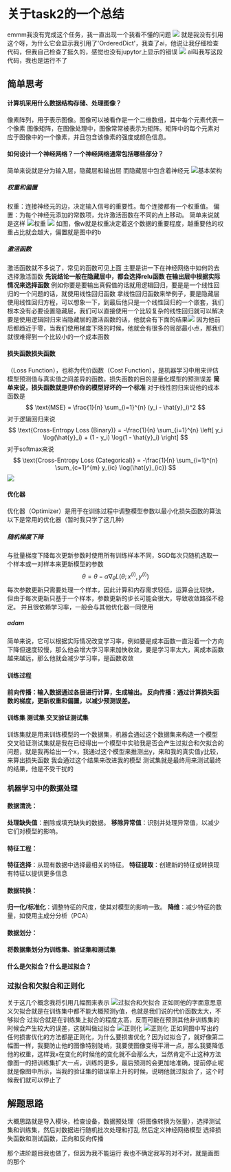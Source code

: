 # 关于task2的一个总结
emmm我没有完成这个任务，我一直出现一个我看不懂的问题
![](https://pic.imgdb.cn/item/6718b7dad29ded1a8cb0be79.png)
就是我没有引用这个呀，为什么它会显示我引用了'OrderedDict'，我查了ai，他说让我仔细检查代码，但我自己检查了挺久的，感觉也没有jupytor上显示的错误
![](https://pic.imgdb.cn/item/6718ccded29ded1a8cc7b5df.png)
ai叫我写这段代码，我也是运行不了

## 简单思考
#### 计算机采用什么数据结构存储、处理图像？
像素阵列，用于表示图像。图像可以被看作是一个二维数组，其中每个元素代表一个像素
图像矩阵，在图像处理中，图像常常被表示为矩阵。矩阵中的每个元素对应于图像中的一个像素，并且包含该像素的强度或颜色信息。
#### 如何设计一个神经网络？一个神经网络通常包括哪些部分？
简单来说就是分为输入层，隐藏层和输出层
而隐藏层中包含着神经元
![基本架构](https://pic.imgdb.cn/item/67171118d29ded1a8ca21437.png)

##### 权重和偏置
权重：连接神经元的边，决定输入信号的重要性。每个连接都有一个权重值。
偏置：为每个神经元添加的常数项，允许激活函数在不同的点上移动。
简单来说就是这样
![权重](https://pic.imgdb.cn/item/67171bb9d29ded1a8cb4104c.png)
![](https://pic.imgdb.cn/item/67171264d29ded1a8ca3396b.jpg)
如图，像w就是权重决定着这个数据的重要程度，越重要他的权重占比就会越大，偏置就是图中的b

##### 激活函数
激活函数就不多说了，常见的函数可见上面
主要是讲一下在神经网络中如何的去选择激活函数
**先说结论一般在隐藏层中，都会选择relu函数
在输出层中根据实际情况来选择函数**
例如你要是要输出真假值的话就用逻辑回归，要是是一个线性回归的一个问题的话，就使用线性回归函数
拿线性回归函数来举例子，要是隐藏层使用线性回归方程，可以想象一下，到最后他只是一个线性回归的一个嵌套，我们根本没有必要设置隐藏层，我们可以直接使用一个比较复杂的线性回归就可以解决
要是使用逻辑回归来当隐藏层的激活函数的话，他就会有下面的结果![](https://pic.imgdb.cn/item/67163e17d29ded1a8c51d19c.png)
因为他前后都趋近于零，当我们使用梯度下降的时候，他就会有很多的局部最小点，那我们就很难得到一个比较小的一个成本函数


#### 损失函数损失函数
（Loss Function），也称为代价函数（Cost Function），是机器学习中用来评估模型预测值与真实值之间差异的函数。损失函数的目的是量化模型的预测误差
**简单来说，损失函数就是评价你的模型好坏的一个标准**
对于线性回归来说他的成本函数是
$$
\text{MSE} = \frac{1}{n} \sum_{i=1}^{n} (y_i - \hat{y}_i)^2
$$
对于逻辑回归来说
$$
\text{Cross-Entropy Loss (Binary)} = -\frac{1}{n} \sum_{i=1}^{n} \left[ y_i \log(\hat{y}_i) + (1 - y_i) \log(1 - \hat{y}_i) \right]
$$
对于softmax来说
$$
\text{Cross-Entropy Loss (Categorical)} = -\frac{1}{n} \sum_{i=1}^{n} \sum_{c=1}^{m} y_{ic} \log(\hat{y}_{ic})
$$
![](https://pic.imgdb.cn/item/67171a05d29ded1a8cb0280c.png)

#### 优化器
优化器（Optimizer）是用于在训练过程中调整模型参数以最小化损失函数的算法
以下是常用的优化器（暂时我只学了这几种）

##### 随机梯度下降
与批量梯度下降每次更新参数时使用所有训练样本不同，SGD每次只随机选取一个样本或一对样本来更新模型的参数
$$
\theta = \theta - \alpha \nabla_\theta L(\theta; x^{(i)}, y^{(i)})
$$
每次参数更新只需要处理一个样本，因此计算和内存需求较低，运算会比较快，
但由于每次更新只基于一个样本，参数更新的步长可能会很大，导致收敛路径不稳定。
并且很依赖学习率，一般会与其他优化器一同使用

##### adam
简单来说，它可以根据实际情况改变学习率，例如要是成本函数一直沿着一个方向下降但速度较慢，那么他会增大学习率来加快收敛，要是学习率太大，离成本函数越来越远，那么他就会减少学习率，是函数收敛

#### 训练过程
**前向传播：输入数据通过各层进行计算，生成输出。
反向传播：通过计算损失函数的梯度，更新权重和偏置，以减少预测误差。**
#### 训练集 测试集 交叉验证测试集
训练集就是用来训练模型的一个数据集，机器会通过这个数据集来构造一个模型
交叉验证测试集就是我在已经得出一个模型中实验我是否会产生过拟合和欠拟合的问题，就是我再给出一个x，我通过这个模型来推测出y，来和我的真实值y比较，来算出损失函数
我会通过这个结果来改进我的模型
测试集就是最终用来测试最终的结果，他是不受干扰的
### 机器学习中的数据处理
#### 数据清洗：

**处理缺失值**：删除或填充缺失的数据。
**移除异常值**：识别并处理异常值，以减少它们对模型的影响。
#### 特征工程：
**特征选择**：从现有数据中选择最相关的特征。
**特征提取**：创建新的特征或转换现有特征以提供更多信息

#### 数据转换：

**归一化/标准化**：调整特征的尺度，使其对模型的影响一致。
**降维**：减少特征的数量，如使用主成分分析（PCA）

#### 数据划分：

**将数据集划分为训练集、验证集和测试集**


#### 什么是欠拟合？什么是过拟合？
### 过拟合和欠拟合和正则化
关于这几个概念我将引用几幅图来表示
![过拟合和欠拟合](https://pic.imgdb.cn/item/67177d5bd29ded1a8c4f0a61.jpg)
正如同他的字面意思意义欠拟合就是在训练集中都不能大概预测y值，也就是我们说的代价函数太大，不够拟合
过拟合就是在训练集上拟合的程度太高，反而可能在预测其他非训练集的时候会产生较大的误差，这就叫做过拟合
![正则化](https://pic.imgdb.cn/item/67177caad29ded1a8c4d90c5.jpg)
![正则化](https://pic.imgdb.cn/item/67177d39d29ded1a8c4ebf41.jpg)
正如同图中写出的任何损害优化的方法都是正则化，为什么要损害优化？因为过拟合了，就好像第二幅图一样，我要防止他的图像特别陡峭，我要使图像变得平滑一点，那么我要降低他的权重，这样我x在变化的时候他的变化就不会那么大，当然肯定不止这种方法
像图一的把训练集扩大一点，训练的更多，最后预测的会更加地准确，提前停止呢就是像图中所示，当我的验证集的错误率上升的时候，说明他就过拟合了，这个时候我们就可以停止了
## 解题思路
大概思路就是导入模块，检查设备，数据预处理（将图像转换为张量），选择测试集和训练集，然后对数据进行随机批次处理和打乱
然后定义神经网络模型
选择损失函数和测试函数，正向和反向传播

那个进阶题目我也做了，但因为我不能运行
我也不确定我写的对不对，就是画图的那个
